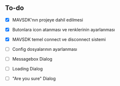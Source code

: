 ## To-do

- [x] MAVSDK'nın projeye dahil edilmesi
- [x] Butonlara icon atanması ve renklerinin ayarlanması
- [x] MAVSDK temel connect ve disconnect sistemi
- [ ] Config dosyalarının ayarlanması
- [ ] Messagebox Dialog
- [ ] Loading Dialog
- [ ] "Are you sure" Dialog
  
